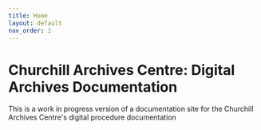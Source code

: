 ```yaml
---
title: Home
layout: default
nav_order: 1
---
```

# Churchill Archives Centre: Digital Archives Documentation
This is a work in progress version of a documentation site for the Churchill Archives Centre's digital procedure documentation